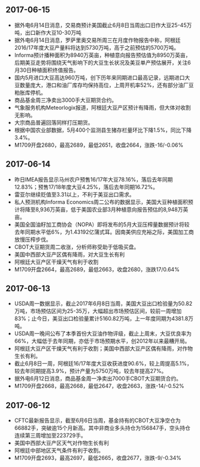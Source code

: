 ## 2017-06-15
- 据外电6月14日消息，交易商预计美国截止6月8日当周出口旧作大豆25-45万吨，出口新作大豆10-30万吨
- 据外电6月14日消息，罗萨里奥交易所周三在月度作物报告中称，阿根廷2016/17年度大豆产量料将达到5730万吨，高于之前预估的5700万吨。
- Informa预计播种面积为8940万英亩，种植意向报告预估值为8950万英亩，后期美豆走势将围绕天气影响下的大豆生长状况及美豆单产预估展开，关注6月30日种植面积终值报告。
- 国内5月进口大豆高达960万吨，创下历年来同期进口最高记录，远期进口大豆数量庞大，港口和油厂库存均保持高位，上周开机率52%，还有部分油厂豆粕胀库停机。
- 商品基金周三净卖出3000手大豆期货合约。
- 气象服务机构Meteorlogix报道，阿根廷大豆产区预计有降雨，但大体对收割无影响。
- 大宗商品普遍回落同样打压期货。
- 根据中国农业部数据，5月400个监测县生猪存栏量环比下降1.5%，同比下降3.4%。
- M1709开盘2680，最高2689，最低2651，收盘2664，涨跌-16/-0.06%


## 2017-06-14
- 昨日IMEA报告显示马州农户预售16/17年大豆78.16%，落后去年同期12.83%；预售17/18年度大豆4.25%，落后去年同期16.72%。
- 雷亚尔继续贬值至3.31以上，不利于美豆出口需求。
- 私人预测机构Informa Economics周二公布的数据显示，美国大豆种植面积预计将降至8,936万英亩，低于美国农业部3月种植意向报告预估的8,948万英亩。
- 美国全国油籽加工商协会（NOPA）即将发布的5月大豆压榨量数据预计将较去年同期水平低6%，为1.43192亿蒲式耳。因南美供应充裕之际，美国加工商放慢压榨步伐。
- CBOT大豆期货周二收涨，分析师称受助于低吸买盘。
- 美国中西部大豆产区偶有降雨，对大豆生长有利
- 阿根廷大豆产区干燥天气有利于收割
- M1709开盘2664，最高2689，最低2663，收盘2680，涨跌17/0.64%

## 2017-06-13
- USDA周一数据显示，截止2017年6月8日当周，美国大豆出口检验量为50.82万吨，市场预估区间为25-35万，大幅超出市场预估区间，较前一周增加83%；止今日，美豆出口检验量累计5160.82万吨，上一年度同期为4381.8万吨。
- USDA周一晚间公布了本季首份大豆油作物评级，截止上周末，大豆优良率为66%，大幅低于去年同期，亦低于市场预期水平，创2012年以来最糟开局。
- 阿根廷大豆产区干燥天气有利于收割；美国中西部大豆产区偶有降雨，对作物生长有利。
- 截止6月8日一周，阿根廷16/17年度大豆收获进度90.6%，较上周提高5.1%，较去年同期提高3.9%，预计产量为5750万吨，较去年提高27%。
- 据外电6月12日消息，商品基金周一净卖出7000手CBOT大豆期货合约。
- M1709开盘2668，最高2668，最低2647，收盘2663，涨跌-14/-0.52%

## 2017-06-12
- CFTC最新报告显示，截至6月6日当周，基金持有的CBOT大豆净空仓为66882手，突破逾15个月新高。其中非商业多头持仓为156847手，空头持仓连续第三周增加至223729手。
- 美国中西部大豆产区天气对作物生长有利
- 阿根廷中部地区天气条件有利于收割。
- M1709开盘2693，最高2697，最低2665，收盘2677，涨跌-9/-0.34%
